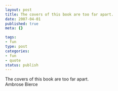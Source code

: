 ```yaml
--- 
layout: post
title: The covers of this book are too far apart.
date: 2007-04-01
published: true
meta: {}

tags: 
- fun
type: post
categories: 
- fun
- quote
status: publish
---
```

The covers of this book are too far apart.<br />Ambrose Bierce
